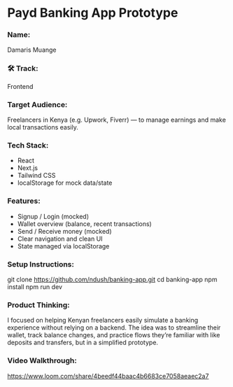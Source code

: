 # Payd Banking App Prototype

### Name:
Damaris Muange

### 🛠 Track:
Frontend

###  Target Audience:
Freelancers in Kenya (e.g. Upwork, Fiverr) — to manage earnings and make local transactions easily.

###  Tech Stack:
- React
- Next.js
- Tailwind CSS
- localStorage for mock data/state

###  Features:
- Signup / Login (mocked)
- Wallet overview (balance, recent transactions)
- Send / Receive money (mocked)
- Clear navigation and clean UI
- State managed via localStorage

###  Setup Instructions:
git clone https://github.com/ndush/banking-app.git
cd banking-app
npm install
npm run dev

### Product Thinking:
I focused on helping Kenyan freelancers easily simulate a banking experience without relying on a backend. The idea was to streamline their wallet, track balance changes, and practice flows they’re familiar with like deposits and transfers, but in a simplified prototype.

### Video Walkthrough:
https://www.loom.com/share/4beedf44baac4b6683ce7058aeaec2a7